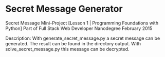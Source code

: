 # Secret Message Generator

Secret Message Mini-Project [Lesson 1 | Programming Foundations with Python]
Part of Full Stack Web Developer Nanodegree February 2015

Description: 
With generate_secret_message.py a secret message can be generated. 
The result can be found in the directory output.
With solve_secret_message.py this message can be decrypted.